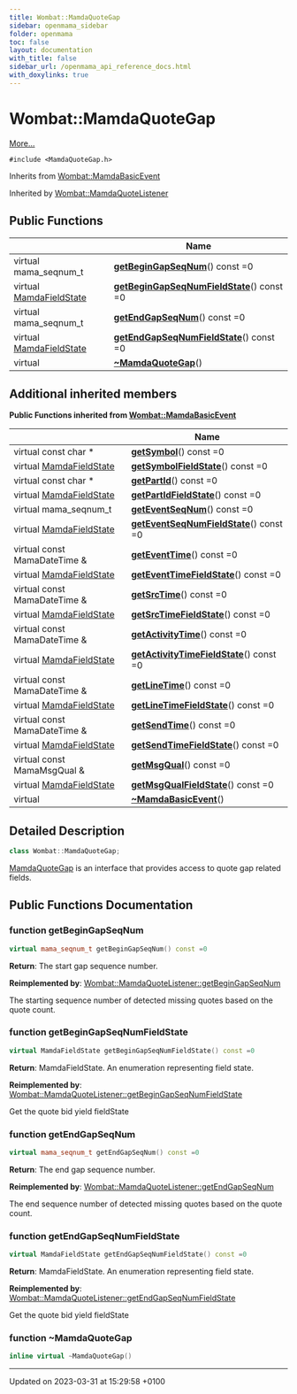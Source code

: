 ```yaml
---
title: Wombat::MamdaQuoteGap
sidebar: openmama_sidebar
folder: openmama
toc: false
layout: documentation
with_title: false
sidebar_url: /openmama_api_reference_docs.html
with_doxylinks: true
---
```


# Wombat::MamdaQuoteGap



 [More...](#detailed-description)


`#include <MamdaQuoteGap.h>`

Inherits from [Wombat::MamdaBasicEvent](classWombat_1_1MamdaBasicEvent.html)

Inherited by [Wombat::MamdaQuoteListener](classWombat_1_1MamdaQuoteListener.html)

## Public Functions

|                | Name           |
| -------------- | -------------- |
| virtual mama_seqnum_t | **[getBeginGapSeqNum](classWombat_1_1MamdaQuoteGap.html#function-getbegingapseqnum)**() const =0 |
| virtual [MamdaFieldState](namespaceWombat.html#enum-mamdafieldstate) | **[getBeginGapSeqNumFieldState](classWombat_1_1MamdaQuoteGap.html#function-getbegingapseqnumfieldstate)**() const =0 |
| virtual mama_seqnum_t | **[getEndGapSeqNum](classWombat_1_1MamdaQuoteGap.html#function-getendgapseqnum)**() const =0 |
| virtual [MamdaFieldState](namespaceWombat.html#enum-mamdafieldstate) | **[getEndGapSeqNumFieldState](classWombat_1_1MamdaQuoteGap.html#function-getendgapseqnumfieldstate)**() const =0 |
| virtual | **[~MamdaQuoteGap](classWombat_1_1MamdaQuoteGap.html#function-~mamdaquotegap)**() |

## Additional inherited members

**Public Functions inherited from [Wombat::MamdaBasicEvent](classWombat_1_1MamdaBasicEvent.html)**

|                | Name           |
| -------------- | -------------- |
| virtual const char * | **[getSymbol](classWombat_1_1MamdaBasicEvent.html#function-getsymbol)**() const =0 |
| virtual [MamdaFieldState](namespaceWombat.html#enum-mamdafieldstate) | **[getSymbolFieldState](classWombat_1_1MamdaBasicEvent.html#function-getsymbolfieldstate)**() const =0 |
| virtual const char * | **[getPartId](classWombat_1_1MamdaBasicEvent.html#function-getpartid)**() const =0 |
| virtual [MamdaFieldState](namespaceWombat.html#enum-mamdafieldstate) | **[getPartIdFieldState](classWombat_1_1MamdaBasicEvent.html#function-getpartidfieldstate)**() const =0 |
| virtual mama_seqnum_t | **[getEventSeqNum](classWombat_1_1MamdaBasicEvent.html#function-geteventseqnum)**() const =0 |
| virtual [MamdaFieldState](namespaceWombat.html#enum-mamdafieldstate) | **[getEventSeqNumFieldState](classWombat_1_1MamdaBasicEvent.html#function-geteventseqnumfieldstate)**() const =0 |
| virtual const MamaDateTime & | **[getEventTime](classWombat_1_1MamdaBasicEvent.html#function-geteventtime)**() const =0 |
| virtual [MamdaFieldState](namespaceWombat.html#enum-mamdafieldstate) | **[getEventTimeFieldState](classWombat_1_1MamdaBasicEvent.html#function-geteventtimefieldstate)**() const =0 |
| virtual const MamaDateTime & | **[getSrcTime](classWombat_1_1MamdaBasicEvent.html#function-getsrctime)**() const =0 |
| virtual [MamdaFieldState](namespaceWombat.html#enum-mamdafieldstate) | **[getSrcTimeFieldState](classWombat_1_1MamdaBasicEvent.html#function-getsrctimefieldstate)**() const =0 |
| virtual const MamaDateTime & | **[getActivityTime](classWombat_1_1MamdaBasicEvent.html#function-getactivitytime)**() const =0 |
| virtual [MamdaFieldState](namespaceWombat.html#enum-mamdafieldstate) | **[getActivityTimeFieldState](classWombat_1_1MamdaBasicEvent.html#function-getactivitytimefieldstate)**() const =0 |
| virtual const MamaDateTime & | **[getLineTime](classWombat_1_1MamdaBasicEvent.html#function-getlinetime)**() const =0 |
| virtual [MamdaFieldState](namespaceWombat.html#enum-mamdafieldstate) | **[getLineTimeFieldState](classWombat_1_1MamdaBasicEvent.html#function-getlinetimefieldstate)**() const =0 |
| virtual const MamaDateTime & | **[getSendTime](classWombat_1_1MamdaBasicEvent.html#function-getsendtime)**() const =0 |
| virtual [MamdaFieldState](namespaceWombat.html#enum-mamdafieldstate) | **[getSendTimeFieldState](classWombat_1_1MamdaBasicEvent.html#function-getsendtimefieldstate)**() const =0 |
| virtual const MamaMsgQual & | **[getMsgQual](classWombat_1_1MamdaBasicEvent.html#function-getmsgqual)**() const =0 |
| virtual [MamdaFieldState](namespaceWombat.html#enum-mamdafieldstate) | **[getMsgQualFieldState](classWombat_1_1MamdaBasicEvent.html#function-getmsgqualfieldstate)**() const =0 |
| virtual | **[~MamdaBasicEvent](classWombat_1_1MamdaBasicEvent.html#function-~mamdabasicevent)**() |


## Detailed Description

```cpp
class Wombat::MamdaQuoteGap;
```


[MamdaQuoteGap](classWombat_1_1MamdaQuoteGap.html) is an interface that provides access to quote gap related fields. 

## Public Functions Documentation

### function getBeginGapSeqNum

```cpp
virtual mama_seqnum_t getBeginGapSeqNum() const =0
```


**Return**: The start gap sequence number. 

**Reimplemented by**: [Wombat::MamdaQuoteListener::getBeginGapSeqNum](classWombat_1_1MamdaQuoteListener.html#function-getbegingapseqnum)


The starting sequence number of detected missing quotes based on the quote count.


### function getBeginGapSeqNumFieldState

```cpp
virtual MamdaFieldState getBeginGapSeqNumFieldState() const =0
```


**Return**: MamdaFieldState. An enumeration representing field state. 

**Reimplemented by**: [Wombat::MamdaQuoteListener::getBeginGapSeqNumFieldState](classWombat_1_1MamdaQuoteListener.html#function-getbegingapseqnumfieldstate)


Get the quote bid yield fieldState


### function getEndGapSeqNum

```cpp
virtual mama_seqnum_t getEndGapSeqNum() const =0
```


**Return**: The end gap sequence number. 

**Reimplemented by**: [Wombat::MamdaQuoteListener::getEndGapSeqNum](classWombat_1_1MamdaQuoteListener.html#function-getendgapseqnum)


The end sequence number of detected missing quotes based on the quote count.


### function getEndGapSeqNumFieldState

```cpp
virtual MamdaFieldState getEndGapSeqNumFieldState() const =0
```


**Return**: MamdaFieldState. An enumeration representing field state. 

**Reimplemented by**: [Wombat::MamdaQuoteListener::getEndGapSeqNumFieldState](classWombat_1_1MamdaQuoteListener.html#function-getendgapseqnumfieldstate)


Get the quote bid yield fieldState


### function ~MamdaQuoteGap

```cpp
inline virtual ~MamdaQuoteGap()
```


-------------------------------

Updated on 2023-03-31 at 15:29:58 +0100